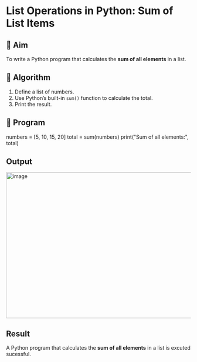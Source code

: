 # List Operations in Python: Sum of List Items

## 🎯 Aim
To write a Python program that calculates the **sum of all elements** in a list.

## 🧠 Algorithm
1. Define a list of numbers.
2. Use Python’s built-in `sum()` function to calculate the total.
3. Print the result.

## 🧾 Program


numbers = [5, 10, 15, 20]
total = sum(numbers)
print("Sum of all elements:", total)


## Output
<img width="1563" height="397" alt="image" src="https://github.com/user-attachments/assets/01565d6e-5717-4a19-8ff1-566b753f1ee9" />


## Result
A Python program that calculates the **sum of all elements** in a list is excuted sucessful.
